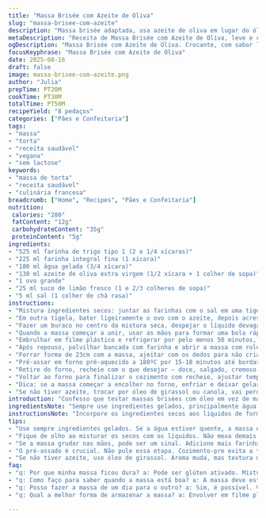 ```yaml
---
title: "Massa Brisée com Azeite de Oliva"
slug: "massa-brisee-com-azeite"
description: "Massa brisée adaptada, usa azeite de oliva em lugar do óleo de girassol, farinha parcialmente substituída por farinha integral, e água gelada com suco de limão espremido na hora. Uma massa leve, crocante, com aroma sutil, que não encharca nem quebra fácil. Bom ponto da massa aparece na textura macia, na cor dourada e no toque maleável. Ideal para tortas doces e salgadas, vegetariana, sem lactose, sem produtos lácteos, e sem frutos secos. A hidratação da farinha é calculada para não perder a crocância. Passos reorganizados para melhor controle do ponto."
metaDescription: "Receita de Massa Brisée com Azeite de Oliva, leve e crocante. Ideal para tortas doces e salgadas, sem lactose e sem frutos secos."
ogDescription: "Massa Brisée com Azeite de Oliva. Crocante, com sabor leve. Ótima para tortas diversas. Use suco de limão e farinhas especiais."
focusKeyphrase: "Massa Brisée com Azeite de Oliva"
date: 2025-08-16
draft: false
image: massa-brisee-com-azeite.png
author: "Julia"
prepTime: PT20M
cookTime: PT30M
totalTime: PT50M
recipeYield: "8 pedaços"
categories: ["Pães e Confeitaria"]
tags:
- "massa"
- "torta"
- "receita saudável"
- "vegana"
- "sem lactose"
keywords:
- "massa de torta"
- "receita saudável"
- "culinária francesa"
breadcrumb: ["Home", "Recipes", "Pães e Confeitaria"]
nutrition: 
 calories: "280"
 fatContent: "12g"
 carbohydrateContent: "35g"
 proteinContent: "5g"
ingredients:
- "525 ml farinha de trigo tipo 1 (2 e 1/4 xícaras)"
- "225 ml farinha integral fina (1 xícara)"
- "180 ml água gelada (3/4 xícara)"
- "130 ml azeite de oliva extra virgem (1/2 xícara + 1 colher de sopa)"
- "1 ovo grande"
- "25 ml suco de limão fresco (1 e 2/3 colheres de sopa)"
- "5 ml sal (1 colher de chá rasa)"
instructions:
- "Mistura ingredientes secos: juntar as farinhas com o sal em uma tigela grande. A farinha integral traz mais sabor, fibras e altera textura – cuidado pra não pesar."
- "Em outra tigela, bater ligeiramente o ovo com o azeite, depois acrescentar o suco de limão e a água bem gelada. O limão ajuda na textura, ativa proteínas da farinha e evita encharcar a massa, uso aprendido com tentativas anteriores."
- "Fazer um buraco no centro da mistura seca, despejar o líquido devagar. Com uma espátula ou faca, começar a incorporar a farinha de fora para dentro, sem trabalhar demais. Massa grudenta indica mais líquido ou farinha errada, ajustar com pitadas se necessário."
- "Quando a massa começar a unir, usar as mãos para formar uma bola rápida; a massa fica macia e pouco pegajosa, sinal de que o azeite foi bem absorvido."
- "Embrulhar em filme plástico e refrigerar por pelo menos 50 minutos, melhor 1h10; é o tempo mínimo para o glúten relaxar e a gordura firmar, senão racha ao abrir."
- "Após repouso, polvilhar bancada com farinha e abrir a massa com rolo, tentar deixar uniforme – nem fina demais nem grossa; textura deve ser firme, nunca quebradiça, senão passará dos limites na hora de levar ao forno."
- "Forrar forma de 23cm com a massa, ajeitar com os dedos para não criar bolhas. Furar o fundo com garfo para evitar bolhas de ar e cozimento irregular."
- "Pré-assar em forno pré-aquecido a 180ºC por 15-18 minutos até bordas dourarem; chama 'cozimento-pré' – aqui você sente cheiro de azeite e leve tostamento da farinha."
- "Retire do forno, recheie com o que desejar – doce, salgado, cremoso; recheios muito molhados pedem pré-assado longo para não umedecer massa."
- "Voltar ao forno para finalizar o cozimento com recheio, ajustar tempo conforme densidade do recheio, ficar de olho nas bordas, que indicam quando a torta está pronta por cor e textura."
- "Dica: se a massa começar a encolher no forno, enfriar e deixar gelar mais tempo antes de abrir, isso relaxa o glúten e evita retrair."
- "Se não tiver azeite, trocar por óleo de girassol ou canola, vai perder um pouco do aroma, mas mantém a textura. Para versão vegana, substituir ovo por 2 colheres de sopa de purê de maçã sem açúcar."
introduction: "Confesso que testar massas brisées com óleo em vez de manteiga me trouxe surpresas. O azeite de oliva confere leveza e um aroma sutil que casa bem com recheios variados. A farinha integral entrou para dar estrutura, porém sem pesar na massa, se usar demais, vira um tijolo. O segredo que aprendi: suco de limão na água gelada dá uma elasticidade bacana à massa, ajuda a equilibrar acidez e textura. Pré-assar é obrigatório, para evitar a temida massa encharcada nos recheios úmidos. Mesmo quem tem pressa deve respeitar o descanso na geladeira – se não, ela vira um desastre na hora de abrir. No fim, o aroma leve do azeite e o toque crocante só aparecem mesmo depois de assada, quando a massa fica firme e um pouco dourada nas bordas, com textura aveludada que derrete na boca."
ingredientsNote: "Sempre use ingredientes gelados, principalmente água e ovo, isso evita desenvolver glúten demais e mantém a massa delicada. A mistura das farinhas não é só questão de sabor, mas de textura e digestibilidade – farinha integral dá fibras e faz a massa mais resistente, mas não se exagera porque endurece. O azeite extra virgem é essencial para o aroma, não recomendo óleo de soja ou milho por poder alterar sabor. Limão fresco é diferente de industrializado, tem ácido mais natural, e o efeito na massa é perceptível, traz leveza e cor."
instructionsNote: "Incorpore os ingredientes secos aos líquidos de forma suave, não tenha pressa nem força para não ativar o glúten em excesso, que torna a massa dura e quebradiça. O descanso na geladeira é mais que pausa, é parte da receita – permita o relaxamento completo da massa e a reabsorção do azeite. Na hora de abrir, use pouca farinha para evitar secar a massa, evite repuxar a massa depois de aberta, para que fique uniforme. Use garfo para furar base pré-assada e, sobretudo, observe a cor no forno, bordas douradas e base firme são sinais para tirar do forno. Não abra o forno sem necessidade para não despencar temperatura e prejudicar o cozimento."
tips:
- "Use sempre ingredientes gelados. Se a água estiver quente, a massa encolhe. Então, água gelada, ovo gelado. Isso vai ajudar muito na textura."
- "Fique de olho ao misturar os secos com os líquidos. Não mexa demais. Mistura demais ativa o glúten. Resultado: massa dura, não crocante. Misture suave."
- "Se a massa grudar nas mãos, pode ser um sinal. Adicione mais farinha aos poucos. Nada de exagero. E não se esqueça: sempre usar farinha extra para abrir."
- "O pré-assado é crucial. Não pule essa etapa. Cozimento-pre evita a torta encharcada. Quando ver as bordas levemente douradas, é hora de rechear."
- "Se não tiver azeite, use óleo de girassol. Aroma muda, mas textura mantém. Caso queira uma versão vegana, troque o ovo por purê de maçã sem açúcar."
faq:
- "q: Por que minha massa ficou dura? a: Pode ser glúten ativado. Misturou demais. Melhor misturar com calma e não usar água quente."
- "q: Como faço para saber quando a massa está boa? a: A massa deve estar macia e maleável. Se ela está quebradiça, pode falhar ao abrir. Repare na cor."
- "q: Posso fazer a massa de um dia para o outro? a: Sim, é possível. Venha refrigerar bem. A gordura é aliada. Deixe descansar tranquilinha."
- "q: Qual a melhor forma de armazenar a massa? a: Envolver em filme plástico. Colocar na geladeira. Para mais tempo, congele. Assim preserve a frescura."

---
```


